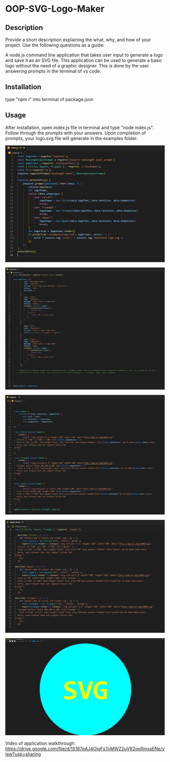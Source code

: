 # OOP-SVG-Logo-Maker

## Description

Provide a short description explaining the what, why, and how of your project. Use the following questions as a guide:

A node.js command line application that takes user input to generate a logo and save it as an SVG file. This application can be used to generate a basic logo without the need of a graphic designer. This is done by the user answering prompts in the terminal of vs code. 


## Installation

type "npm i" into terminal of package.json

## Usage

After installation, open index.js file in terminal and type "node index.js". Follow through the prompts with your answers. Upon completion of prompts, your logo.svg file will generate in the examples folder.


![index.js](assets/images/indexjs.png)

![questions.js](assets/images/questionsjs.png)

![shapes.js](assets/images/shapesjs.png)

![shapes.test.js](assets/images/shapestestjs.png)

![logo.svg](assets/images/svglogo.png)
 
 Video of application walkthrough:
https://drive.google.com/file/d/1S187pAJ4OigFs7oMWZ2uVR2qsRmxaENe/view?usp=sharing
